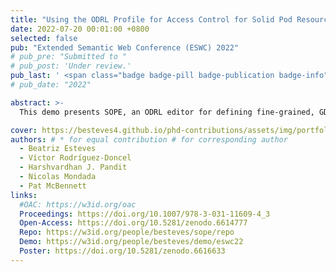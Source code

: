 ```yaml
---
title: "Using the ODRL Profile for Access Control for Solid Pod Resource Governance"
date: 2022-07-20 00:01:00 +0800
selected: false
pub: "Extended Semantic Web Conference (ESWC) 2022"
# pub_pre: "Submitted to "
# pub_post: 'Under review.'
pub_last: ' <span class="badge badge-pill badge-publication badge-info">Demo</span>'
# pub_date: "2022"

abstract: >-
  This demo presents SOPE, an ODRL editor for defining fine-grained, GDPR-aligned access control policies on Solid Pods using the OAC profile, along with a second demonstrator simulating data requests.

cover: https://besteves4.github.io/phd-contributions/assets/img/portfolio/sope-snap.png
authors: # * for equal contribution # for corresponding author
  - Beatriz Esteves
  - Víctor Rodríguez-Doncel
  - Harshvardhan J. Pandit
  - Nicolas Mondada
  - Pat McBennett 
links:
  #OAC: https://w3id.org/oac
  Proceedings: https://doi.org/10.1007/978-3-031-11609-4_3
  Open-Access: https://doi.org/10.5281/zenodo.6614777
  Repo: https://w3id.org/people/besteves/sope/repo
  Demo: https://w3id.org/people/besteves/demo/eswc22
  Poster: https://doi.org/10.5281/zenodo.6616633
---
```

